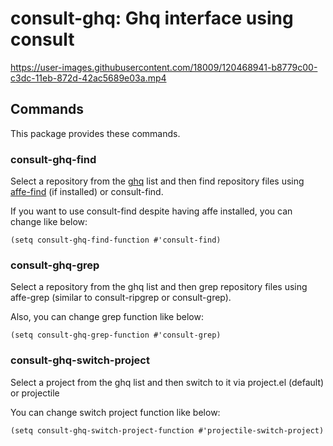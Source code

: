 # consult-ghq: Ghq interface using consult

https://user-images.githubusercontent.com/18009/120468941-b8779c00-c3dc-11eb-872d-42ac5689e03a.mp4

## Commands

This package provides these commands.

### consult-ghq-find

Select a repository from the [ghq](https://github.com/x-motemen/ghq) list and then find repository files using [affe-find](https://github.com/minad/affe) (if installed) or consult-find.

If you want to use consult-find despite having affe installed, you can change like below:

```elisp
(setq consult-ghq-find-function #'consult-find)
```

### consult-ghq-grep

Select a repository from the ghq list and then grep repository files using affe-grep (similar to consult-ripgrep or consult-grep).

Also, you can change grep function like below:

```elisp
(setq consult-ghq-grep-function #'consult-grep)
```

### consult-ghq-switch-project

Select a project from the ghq list and then switch to it via project.el (default) or projectile

You can change switch project function like below:

```elisp
(setq consult-ghq-switch-project-function #'projectile-switch-project)
```
